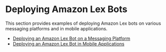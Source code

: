 # Deploying Amazon Lex Bots<a name="examples"></a>

This section provides examples of deploying Amazon Lex bots on various messaging platforms and in mobile applications\.


+ [Deploying an Amazon Lex Bot on a Messaging Platform](example1.md)
+ [Deploying an Amazon Lex Bot in Mobile Applications](example2.md)
